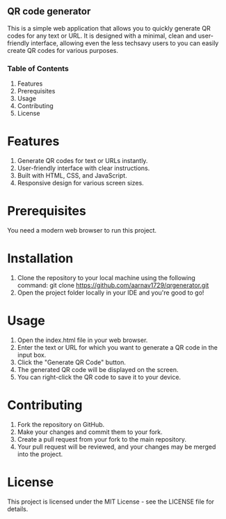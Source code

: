 ## QR code generator
This is a simple web application that allows you to quickly generate QR codes for any text or URL. It is designed with a minimal, clean and user-friendly interface, allowing even the less techsavy users to you can easily create QR codes for various purposes.

### Table of Contents
1. Features
2. Prerequisites
3. Usage
4. Contributing
5. License

# Features
1. Generate QR codes for text or URLs instantly.
2. User-friendly interface with clear instructions.
3. Built with HTML, CSS, and JavaScript.
4. Responsive design for various screen sizes.

# Prerequisites
You need a modern web browser to run this project.

# Installation
1. Clone the repository to your local machine using the following command: git clone https://github.com/aarnav1729/qrgenerator.git
2. Open the project folder locally in your IDE and you're good to go!

# Usage
1. Open the index.html file in your web browser.
2. Enter the text or URL for which you want to generate a QR code in the input box.
3. Click the "Generate QR Code" button.
4. The generated QR code will be displayed on the screen.
5. You can right-click the QR code to save it to your device.

# Contributing
1. Fork the repository on GitHub.
2. Make your changes and commit them to your fork.
3. Create a pull request from your fork to the main repository.
4. Your pull request will be reviewed, and your changes may be merged into the project.

# License
This project is licensed under the MIT License - see the LICENSE file for details.
